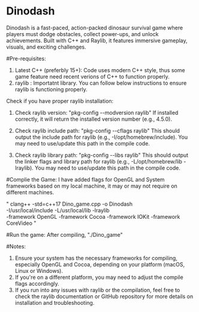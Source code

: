 # Dinodash
Dinodash is a fast-paced, action-packed dinosaur survival game where players must dodge obstacles, collect power-ups, and unlock achievements. Built with C++ and Raylib, it features immersive gameplay, visuals, and exciting challenges.


#Pre-requisites:
1. Latest C++ (preferbly 15+): Code uses modern C++ style, thus some game feature need recent verions of C++ to function properly.
2. raylib : Importatnt library. You can follow below instructions to ensure raylib is functioning properly.

 Check if you have proper raylib installation: 
 1. Check raylib version:
 "pkg-config --modversion raylib" 
  If installed correctly, it will return the installed version number (e.g., 4.5.0).

 2. Check raylib include path:
    "pkg-config --cflags raylib"
    This should output the include path for raylib (e.g., -I/opt/homebrew/include). You may need to use/update this path in the compile code.

 3. Check raylib library path:
    "pkg-config --libs raylib"
    This should output the linker flags and library path for raylib (e.g., -L/opt/homebrew/lib -lraylib). You may need to use/update this path in the compile code.


#Complie the Game:
I have added flags for OpenGL and System frameworks based on my local machine, it may or may not require on different machines.

"
clang++ -std=c++17 Dino_game.cpp -o Dinodash \
    -I/usr/local/include -L/usr/local/lib -lraylib \
    -framework OpenGL -framework Cocoa -framework IOKit -framework CoreVideo
"

#Run the game:
After compiling, "./Dino_game"

#Notes:
1. Ensure your system has the necessary frameworks for compiling, especially OpenGL and Cocoa, depending on your platform (macOS, Linux or Windows).
2. If you're on a different platform, you may need to adjust the compile flags accordingly.
3. If you run into any issues with raylib or the compilation, feel free to check the raylib documentation or GitHub repository for more details on installation and troubleshooting.
